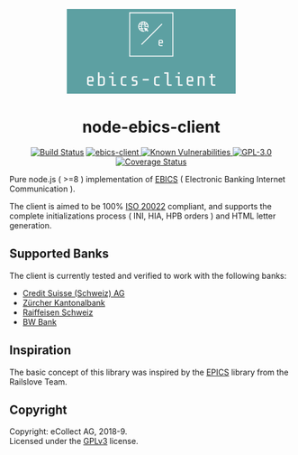 <p align="center">
	<img src="assets/logo.png" width="300px" height="auto"/>
</p>
<h1 align="center">node-ebics-client</h1>

<p align="center">
<a href="https://travis-ci.org/eCollect/node-ebics-client" title="Build Status"><img src="https://travis-ci.org/eCollect/node-ebics-client.svg?branch=master" alt="Build Status" /></a>
<a href="https://www.npmjs.com/package/ebics-client" title="Build Status">
<img alt="ebics-client" src="https://img.shields.io/npm/v/ebics-client">
</a>
<a href="https://snyk.io/test/github/ecollect/node-ebics-client" title="Known Vulnerabilities">
<img src="https://snyk.io/test/github/ecollect/node-ebics-client/badge.svg" alt="Known Vulnerabilities">
</a>
<a href="/eCollect/node-ebics-client/blob/master/LICENSE" title="GPL-3.0"><img alt="GPL-3.0" src="https://img.shields.io/github/license/eCollect/node-ebics-client"></a>
<a href='https://coveralls.io/github/eCollect/node-ebics-client?branch=master' title="Coverage Status"><img src='https://coveralls.io/repos/github/eCollect/node-ebics-client/badge.svg?branch=master' alt='Coverage Status' /></a>
</p>

Pure node.js ( >=8 ) implementation of [EBICS](https://en.wikipedia.org/wiki/Electronic_Banking_Internet_Communication_Standard) ( Electronic Banking Internet Communication ).

The client is aimed to be 100% [ISO 20022](https://www.iso20022.org) compliant, and supports the complete initializations process ( INI, HIA, HPB orders ) and HTML letter generation.


## Supported Banks
The client is currently tested and verified to work with the following banks:

* [Credit Suisse (Schweiz) AG](https://www.credit-suisse.com/ch/en.html)
* [Zürcher Kantonalbank](https://www.zkb.ch/en/lg/ew.html)
* [Raiffeisen Schweiz](https://www.raiffeisen.ch/rch/de.html)
* [BW Bank](https://www.bw-bank.de/de/home.html)


## Inspiration

The basic concept of this library was inspired by the [EPICS](https://github.com/railslove/epics) library from the Railslove Team.


## Copyright

Copyright: eCollect AG, 2018-9.  
Licensed under the [GPLv3](LICENSE) license.

